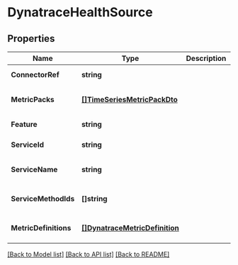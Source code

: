 # DynatraceHealthSource

## Properties
Name | Type | Description | Notes
------------ | ------------- | ------------- | -------------
**ConnectorRef** | **string** |  | [default to null]
**MetricPacks** | [**[]TimeSeriesMetricPackDto**](TimeSeriesMetricPackDTO.md) |  | [optional] [default to null]
**Feature** | **string** |  | [default to null]
**ServiceId** | **string** |  | [default to null]
**ServiceName** | **string** |  | [optional] [default to null]
**ServiceMethodIds** | **[]string** |  | [optional] [default to null]
**MetricDefinitions** | [**[]DynatraceMetricDefinition**](DynatraceMetricDefinition.md) |  | [optional] [default to null]

[[Back to Model list]](../README.md#documentation-for-models) [[Back to API list]](../README.md#documentation-for-api-endpoints) [[Back to README]](../README.md)

